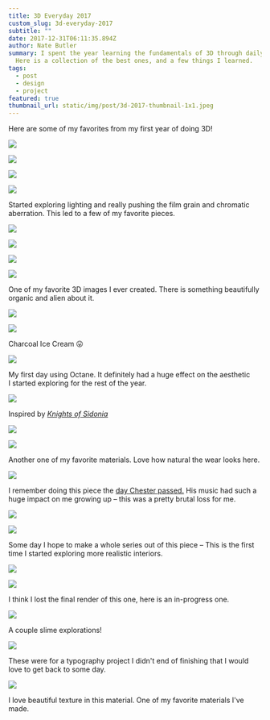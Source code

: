 ```yaml
---
title: 3D Everyday 2017
custom_slug: 3d-everyday-2017
subtitle: ""
date: 2017-12-31T06:11:35.894Z
author: Nate Butler
summary: I spent the year learning the fundamentals of 3D through daily renders.
  Here is a collection of the best ones, and a few things I learned.
tags:
  - post
  - design
  - project
featured: true
thumbnail_url: static/img/post/3d-2017-thumbnail-1x1.jpeg
---
```


Here are some of my favorites from my first year of doing 3D!

![](https://uploads-ssl.webflow.com/60453108a750bf32c24d79eb/604ae9758a23d1847f29f017_nate_butler_3D_2017_0004.jpg)

![](https://uploads-ssl.webflow.com/60453108a750bf32c24d79eb/604ae992c06bf100ea83890f_nate_butler_3D_2017_0005.jpg)

![](https://uploads-ssl.webflow.com/60453108a750bf32c24d79eb/604aeadbc06bf1ad6e838d0f_nate_butler_3D_2017_0006.jpg)

![](https://uploads-ssl.webflow.com/60453108a750bf32c24d79eb/604aeaeaac5dd6c60f02c433_nate_butler_3D_2017_0007.jpg)

Started exploring lighting and really pushing the film grain and chromatic aberration. This led to a few of my favorite pieces.

![](https://uploads-ssl.webflow.com/60453108a750bf32c24d79eb/604aeaf20898efa83d3df695_nate_butler_3D_2017_0008.jpg)

![](https://uploads-ssl.webflow.com/60453108a750bf32c24d79eb/604aeb3e7c8fe170c8c58b6f_nate_butler_3D_2017_0009.jpg)

![](https://uploads-ssl.webflow.com/60453108a750bf32c24d79eb/604aeb4642229ef1fef49bfe_nate_butler_3D_2017_0010.jpg)

![](https://uploads-ssl.webflow.com/60453108a750bf32c24d79eb/604aeb55bdf6b18931550387_nate_butler_3D_2017_0011.jpg)

One of my favorite 3D images I ever created. There is something beautifully organic and alien about it.

![](https://uploads-ssl.webflow.com/60453108a750bf32c24d79eb/604aeb8d8e5d16969c94aa2d_nate_butler_3D_2017_0012.jpg)

![](https://uploads-ssl.webflow.com/60453108a750bf32c24d79eb/604aeb9fa118ea5d31c1a153_nate_butler_3D_2017_0013.jpg)

Charcoal Ice Cream 😛

![](https://uploads-ssl.webflow.com/60453108a750bf32c24d79eb/604ae9a49b859d50f9f52687_nate_butler_3D_2017_0000.jpg)

My first day using Octane. It definitely had a huge effect on the aesthetic I started exploring for the rest of the year.

![](https://uploads-ssl.webflow.com/60453108a750bf32c24d79eb/604aebd97c8fe1d567c58d54_nate_butler_3D_2017_0014.jpg)

Inspired by _[Knights of Sidonia](https://en.wikipedia.org/wiki/Knights_of_Sidonia)_

![](https://uploads-ssl.webflow.com/60453108a750bf32c24d79eb/604aec13ac5dd6106202c9b7_nate_butler_3D_2017_0015.jpg)

![](https://uploads-ssl.webflow.com/60453108a750bf32c24d79eb/604aec22bdf6b134e955090b_nate_butler_3D_2017_0016.jpg)

Another one of my favorite materials. Love how natural the wear looks here.

![](https://uploads-ssl.webflow.com/60453108a750bf32c24d79eb/604ae9d11b23e8fc14bf945c_nate_butler_3D_2017_0002.jpg)

I remember doing this piece the [day Chester passed.](https://www.rollingstone.com/music/music-news/chester-benningtons-last-days-linkin-park-singers-mix-of-hope-heaviness-124862/) His music had such a huge impact on me growing up – this was a pretty brutal loss for me.

![](https://uploads-ssl.webflow.com/60453108a750bf32c24d79eb/604aec4da6f082a58bd74c35_nate_butler_3D_2017_0017.jpg)

![](https://uploads-ssl.webflow.com/60453108a750bf32c24d79eb/604aec5b725b8cc3bf3b6f1f_nate_butler_3D_2017_0018.jpg)

Some day I hope to make a whole series out of this piece – This is the first time I started exploring more realistic interiors.

![](https://uploads-ssl.webflow.com/60453108a750bf32c24d79eb/604aec828a23d1bf7b29f81b_nate_butler_3D_2017_0019.jpg)

![](https://uploads-ssl.webflow.com/60453108a750bf32c24d79eb/604aec8caff10059b9256af1_nate_butler_3D_2017_0020.jpg)

I think I lost the final render of this one, here is an in-progress one.

![](https://uploads-ssl.webflow.com/60453108a750bf32c24d79eb/604aecaa0d69f21306ecd22d_nate_butler_3D_2017_0021.jpg)

A couple slime explorations!

![](https://uploads-ssl.webflow.com/60453108a750bf32c24d79eb/604aecbdd4cff91c60695c9e_nate_butler_3D_2017_0022.jpg)

These were for a typography project I didn't end of finishing that I would love to get back to some day.

![](https://uploads-ssl.webflow.com/60453108a750bf32c24d79eb/604aea855237e53a379a0887_nate_butler_3D_2017_0003.jpg)

I love beautiful texture in this material. One of my favorite materials I've made.
